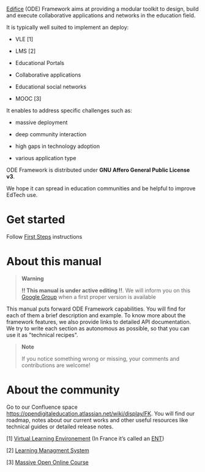 [Edifice](http://edifice.io) (ODE) Framework aims at providing a modular toolkit to design, build and execute collaborative applications and networks in the education field.

It is typically well suited to implement an deploy:

-   VLE [1]

-   LMS [2]

-   Educational Portals

-   Collaborative applications

-   Educational social networks

-   MOOC [3]

It enables to address specific challenges such as:

-   massive deployment

-   deep community interaction

-   high gaps in technology adoption

-   various application type

ODE Framework is distributed under **GNU Affero General Public License v3**.

We hope it can spread in education communities and be helpful to improve EdTech use.

# Get started

Follow [First Steps](first-steps/index.md) instructions

# About this manual

> **Warning**
>
> **!! This manual is under active editing !!**. We will inform you on this [Google Group](https://groups.google.com/forum/#!forum/entcore) when a first proper version is available

This manual puts forward ODE Framework capabilities. You will find for each of them a brief description and example. To know more about the framework features, we also provide links to detailed API documentation. We try to write each section as autonomous as possible, so that you can use it as "technical recipes".

> **Note**
>
> If you notice something wrong or missing, your comments and contributions are welcome!

# About the community

Go to our Confluence space <https://opendigitaleducation.atlassian.net/wiki/display/FK>. You will find our roadmap, notes about our current works and other useful resources like technical guides or detailed release notes.

[1] [Virtual Learning Environement](https://en.wikipedia.org/wiki/Virtual_learning_environment) (In France it’s called an [ENT](https://fr.wikipedia.org/wiki/Espace_num%C3%A9rique_de_travail))

[2] [Learning Managment System](https://en.wikipedia.org/wiki/Learning_management_system)

[3] [Massive Open Online Course](https://en.wikipedia.org/wiki/Massive_open_online_course)
